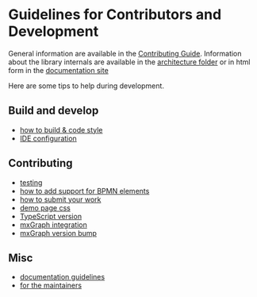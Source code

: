 # Guidelines for Contributors and Development

General information are available in the [Contributing Guide](../../CONTRIBUTING.md).
Information about the library internals are available in the [architecture folder](../users/architecture) or in html form in the [documentation site](https://process-analytics.github.io/bpmn-visualization-js/#_architecture_and_development)

Here are some tips to help during development.

## Build and develop

- [how to build & code style](development.md)
- [IDE configuration](ide-configuration.md)

## Contributing
- [testing](testing.md)
- [how to add support for BPMN elements](bpmn-support-how-to.md)
- [how to submit your work](pull-request.md)
- [demo page css](demo-page-css.md)
- [TypeScript version](supported-typescript-version.md)
- [mxGraph integration](mxgraph-integration.md)
- [mxGraph version bump](mxgraph-version-bump.md)

## Misc
- [documentation guidelines](documentation-guidelines.md)
- [for the maintainers](maintainers.md)
